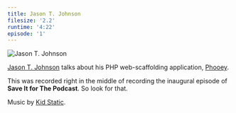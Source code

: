 ```yaml
---
title: Jason T. Johnson
filesize: '2.2'
runtime: '4:22'
episode: '1'
---
```


![Jason T. Johnson](https://jawgrind.s3.amazonaws.com/Jawgrind-Episode-1.jpg "Thoughtful T. Johnson")

[Jason T. Johnson][jtj] talks about his PHP web-scaffolding application, [Phooey][phooey].

This was recorded right in the middle of recording the inaugural episode of **Save It for The Podcast**. So look for that.

Music by [Kid Static][ks].

[jtj]: http://postpostmodern.com
[phooey]: http://github.com/postpostmodern/phooey
[download]: https://jawgrind.s3.amazonaws.com/Jawgrind-Episode-1.mp3
[ks]: http://www.kidstatic.com/
